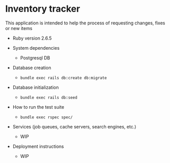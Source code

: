 # Inventory tracker

This application is intended to help the process of requesting changes, fixes or new items

* Ruby version 
  2.6.5

* System dependencies
  - Postgresql DB

* Database creation
  - `bundle exec rails db:create db:migrate`

* Database initialization
  - `bundle exec rails db:seed`

* How to run the test suite
  - `bundle exec rspec spec/`

* Services (job queues, cache servers, search engines, etc.)
  - WIP

* Deployment instructions
  - WIP
